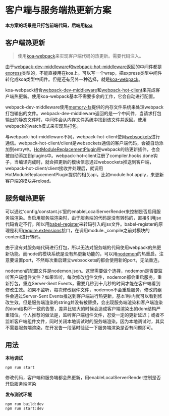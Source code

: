 
# 客户端与服务端热更新方案

**本方案的场景是只打包前端代码，后端用[koa](https://github.com/koajs/koa#readme)**

## 客户端热更新

>使用[koa-webpack](https://github.com/shellscape/koa-webpack.git)来实现客户端代码的热更新。需要代码注入。

由于[webpack-dev-middleware](https://github.com/webpack/webpack-dev-middleware)和[webpack-hot-middleware](https://github.com/webpack-contrib/webpack-hot-middleware#readme)返回的中间件都是[express](https://github.com/expressjs/express)类型的，不能直接用在koa上。可以写一个wrap，把express类型中间件转化成koa类型中间件。但是还有另外一种选择，就是[koa-webpack](https://github.com/shellscape/koa-webpack.git)。

koa-webpack组合[webpack-dev-middleware](https://github.com/webpack/webpack-dev-middleware)和[webpack-hot-client](https://github.com/webpack-contrib/webpack-hot-client)来完成客户端热更新。使用koa-webpack基本不需要多余的工作，它会自动进行配置。

webpack-dev-middleware使用[memory-fs](https://github.com/webpack/memory-fs)提供的内存文件系统来处理webpack打包输出的文件。webpack-dev-middleware返回的是一个中间件，当请求打包输出的静态文件时，中间件会从内存文件系统中找到该文件并返回。使用webpack的watch模式来实现热打包。

与webpack-hot-middleware不同，webpack-hot-client使用[websockets](https://developer.mozilla.org/en-US/docs/Web/API/WebSocket)进行通信。webpack-hot-client/client是websockets通信的客户端代码，会被自动添加到entry中。[HotModuleReplacementPlugin](https://webpack.js.org/plugins/hot-module-replacement-plugin/)是webpack的热更新插件，也会被自动添加到plugins中。webpack-hot-client注册了compiler.hooks.done钩子，当编译完成时，就会把更新的模块信息通过websockets推送到客户端，webpack-hot-client/client接收并处理后，就调用HotModuleReplacementPlugin提供的相关api，比如module.hot.apply，来更新客户端的模块并reload。

## 服务端热更新

可以通过‘config/constant.js‘里的enableLocalServerRender来控制是否启用服务端渲染。当启用服务端渲染时，由于服务端的代码是没有转码的，直接引用jsx代码肯定不行。所以用[babel-register](https://github.com/babel/babel/tree/master/packages/babel-register)来转码引入的jsx文件。babel-register的原理是利用[require.extensions](https://nodejs.org/dist/latest-v8.x/docs/api/modules.html#modules_require_extensions)接口，在调用module._compile之前对模块的content进行转码。

由于没有对服务端代码进行打包，所以无法对服务端的代码使用webpack的热更新功能。而node的模块系统是没有热更新功能的，可以用[nodemon](https://github.com/remy/nodemon)的热重启。注意要设置port，不然每次重启建立websockets的都会使用新的port，无法重连。

nodemon的配置文件是nodemon.json。这里需要做个选择，nodemon是否要监听客户端组件文件？如果监听，每次修改组件文件，nodemon都会重启服务，重新打包，重连Server-Sent Events，需要几秒到十几秒的时间才能在客户端看到修改生效。如果不监听，每次修改组件文件，nodemon不会重启服务，修改的组件会通过Server-Sent Events推送到客户端进行热更新，基本1秒内就可以看到修改生效。但是服务端渲染的string并没有被替换，会出现服务端渲染和客户端渲染的dom结构不一致的告警，差异比较大的时候会造成客户端渲染出的dom结构严重错位。个人推荐的做法是，监听客户端组件文件，忍受一定的更新延迟；或者不监听客户端组件文件，同时关闭本地调试时的服务端渲染。因为本地调试时，其实不需要服务端渲染，在开发告一段落时验证一下服务端渲染是否有问题即可。

## 用法

**本地调试**

```
npm run start
```

修改代码，客户端和服务端都会热更新，用enableLocalServerRender控制是否开启服务端渲染

**发布测试环境**

```
npm run build:dev
npm run start:dev
```